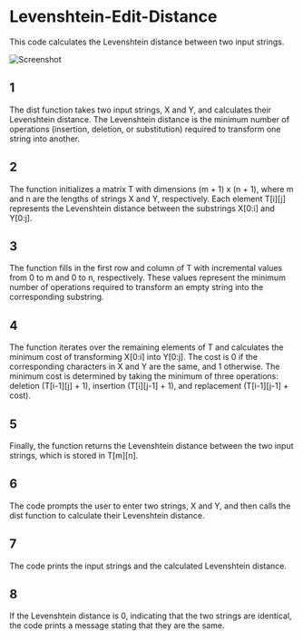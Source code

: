 # Levenshtein-Edit-Distance
This code calculates the Levenshtein distance between two input strings.

![Screenshot](https://github.com/amirsohly/Levenshtein-Edit-Distance/assets/47668516/b76f2d56-703b-41e2-a574-0d473694e92d)


## 1
The dist function takes two input strings, X and Y, and calculates their Levenshtein distance. The Levenshtein distance is the minimum number of operations (insertion, deletion, or substitution) required to transform one string into another.
## 2
The function initializes a matrix T with dimensions (m + 1) x (n + 1), where m and n are the lengths of strings X and Y, respectively. Each element T[i][j] represents the Levenshtein distance between the substrings X[0:i] and Y[0:j].
## 3
The function fills in the first row and column of T with incremental values from 0 to m and 0 to n, respectively. These values represent the minimum number of operations required to transform an empty string into the corresponding substring.
## 4
The function iterates over the remaining elements of T and calculates the minimum cost of transforming X[0:i] into Y[0:j]. The cost is 0 if the corresponding characters in X and Y are the same, and 1 otherwise. The minimum cost is determined by taking the minimum of three operations: deletion (T[i-1][j] + 1), insertion (T[i][j-1] + 1), and replacement (T[i-1][j-1] + cost).
## 5
Finally, the function returns the Levenshtein distance between the two input strings, which is stored in T[m][n].
## 6
The code prompts the user to enter two strings, X and Y, and then calls the dist function to calculate their Levenshtein distance.
## 7
The code prints the input strings and the calculated Levenshtein distance.
## 8
If the Levenshtein distance is 0, indicating that the two strings are identical, the code prints a message stating that they are the same.
